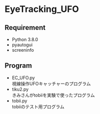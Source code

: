 # EyeTracking_UFO

## Requirement
- Python 3.8.0
- pyautogui
- screeninfo

## Program
- EC_UFO.py  
視線操作UFOキャッチャーのプログラム
- tiku2.py  
きみさんがtobiiを実験で使ったプログラム
- tobii.py  
tobiiのテスト用プログラム